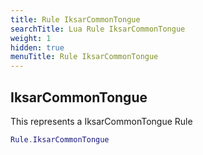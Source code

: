 ```yaml
---
title: Rule IksarCommonTongue
searchTitle: Lua Rule IksarCommonTongue
weight: 1
hidden: true
menuTitle: Rule IksarCommonTongue
---
```

## IksarCommonTongue

This represents a IksarCommonTongue Rule
```lua
Rule.IksarCommonTongue
```